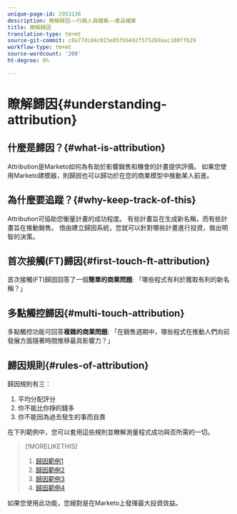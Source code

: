 ```yaml
---
unique-page-id: 2953136
description: 瞭解歸因——行銷人員檔案——產品檔案
title: 瞭解歸因
translation-type: tm+mt
source-git-commit: c8a77dc84c023e05fbb442f575269aac108ffb29
workflow-type: tm+mt
source-wordcount: '208'
ht-degree: 0%

---
```



# 瞭解歸因{#understanding-attribution}

## 什麼是歸因？{#what-is-attribution}

Attribution是Marketo如何為有助於影響銷售和機會的計畫提供評價。 如果您使用Marketo建模器，則歸因也可以歸功於在您的商業模型中推動某人前進。

## 為什麼要追蹤？{#why-keep-track-of-this}

Attribution可協助您衡量計畫的成功程度。 有些計畫旨在生成新名稱，而有些計畫旨在推動銷售。 借由建立歸因系統，您就可以針對哪些計畫進行投資，做出明智的決策。

## 首次接觸(FT)歸因{#first-touch-ft-attribution}

首次接觸(FT)歸因回答了一個&#x200B;**簡單的商業問題**: 「哪些程式有利於獲取有利的新名稱？」

## 多點觸控歸因{#multi-touch-attribution}

多點觸控功能可回答&#x200B;**複雜的商業問題**: 「在銷售週期中，哪些程式在推動人們向前發展方面隨著時間推移最具影響力？」

## 歸因規則{#rules-of-attribution}

歸因規則有三：

1. 平均分配評分
1. 你不能比你掙的錢多
1. 你不能因為過去發生的事而自責

在下列範例中，您可以套用這些規則並瞭解測量程式成功與否所需的一切。

>[!MORELIKETHIS]
>
>1. [歸因範例1](/help/marketo/product-docs/reporting/revenue-cycle-analytics/revenue-tools/attribution/attribution-example-1.md)
>1. [歸因範例2](/help/marketo/product-docs/reporting/revenue-cycle-analytics/revenue-tools/attribution/attribution-example-2.md)
>1. [歸因範例3](/help/marketo/product-docs/reporting/revenue-cycle-analytics/revenue-tools/attribution/attribution-example-3.md)
>1. [歸因範例4](/help/marketo/product-docs/reporting/revenue-cycle-analytics/revenue-tools/attribution/attribution-example-4.md)


如果您使用此功能，您絕對是在Marketo上發揮最大投資效益。

